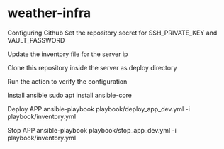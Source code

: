 # weather-infra

Configuring Github
Set the repository secret for SSH_PRIVATE_KEY and VAULT_PASSWORD

Update the inventory file for the server ip

Clone this repository inside the server as deploy directory

Run the action to verify the configuration

Install ansible
sudo apt install ansible-core

Deploy APP
ansible-playbook playbook/deploy_app_dev.yml -i playbook/inventory.yml

Stop APP
ansible-playbook playbook/stop_app_dev.yml -i playbook/inventory.yml
